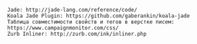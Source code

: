 	Jade: http://jade-lang.com/reference/code/
	Koala Jade Plugin: https://github.com/gaberankin/koala-jade
	Таблица совместимости свойств и тегов в верстке писем: https://www.campaignmonitor.com/css/
	Zurb Inliner: http://zurb.com/ink/inliner.php
